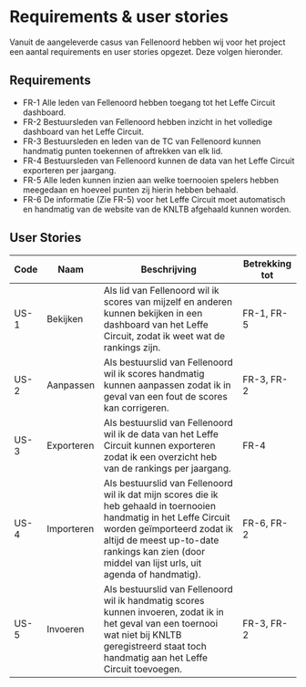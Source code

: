 # Requirements & user stories

Vanuit de aangeleverde casus van Fellenoord hebben wij voor het project een aantal requirements en user stories opgezet. Deze volgen hieronder.

## Requirements

* FR-1 Alle leden van Fellenoord hebben toegang tot het Leffe Circuit dashboard.
* FR-2 Bestuursleden van Fellenoord hebben inzicht in het volledige dashboard van het Leffe Circuit.
* FR-3 Bestuursleden en leden van de TC van Fellenoord kunnen handmatig punten toekennen of aftrekken van elk lid.
* FR-4 Bestuursleden van Fellenoord kunnen de data van het Leffe Circuit exporteren per jaargang.
* FR-5 Alle leden kunnen inzien aan welke toernooien spelers hebben meegedaan en hoeveel punten zij hierin hebben behaald.
* FR-6 De informatie (Zie FR-5) voor het Leffe Circuit moet automatisch en handmatig van de website van de KNLTB afgehaald kunnen worden.

## User Stories

<table data-full-width="true"><thead><tr><th>Code</th><th>Naam</th><th>Beschrijving</th><th>Betrekking tot</th></tr></thead><tbody><tr><td>US-1</td><td>Bekijken</td><td>Als lid van Fellenoord wil ik scores van mijzelf en anderen kunnen bekijken in een dashboard van het Leffe Circuit, zodat ik weet wat de rankings zijn.</td><td>FR-1, FR-5</td></tr><tr><td>US-2</td><td>Aanpassen</td><td>Als bestuurslid van Fellenoord wil ik scores handmatig kunnen aanpassen zodat ik in geval van een fout de scores kan corrigeren.</td><td>FR-3, FR-2</td></tr><tr><td>US-3</td><td>Exporteren</td><td>Als bestuurslid van Fellenoord wil ik de data van het Leffe Circuit kunnen exporteren zodat ik een overzicht heb van de rankings per jaargang.</td><td>FR-4</td></tr><tr><td>US-4</td><td>Importeren</td><td>Als bestuurslid van Fellenoord wil ik dat mijn scores die ik heb gehaald in toernooien handmatig in het Leffe Circuit worden geïmporteerd zodat ik altijd de meest up-to-date rankings kan zien (door middel van lijst urls, uit agenda of handmatig).</td><td>FR-6, FR-2</td></tr><tr><td>US-5</td><td>Invoeren</td><td>Als bestuurslid van Fellenoord wil ik handmatig scores kunnen invoeren, zodat ik in het geval van een toernooi wat niet bij KNLTB geregistreerd staat toch handmatig aan het Leffe Circuit toevoegen.</td><td>FR-3, FR-2</td></tr></tbody></table>

